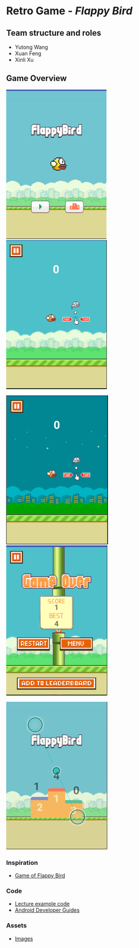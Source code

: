 # Retro Game - _Flappy Bird_

## Team structure and roles 
+ Yutong Wang
+ Xuan Feng
+ Xinli Xu

## Game Overview 

![Board](app/src/main/res/drawable/show1.png)
![Board](app/src/main/res/drawable/show2.png)

![Board](app/src/main/res/drawable/show3.png)
![Board](app/src/main/res/drawable/show4.png)

![Board](app/src/main/res/drawable/show5.png)

### Inspiration

+ [Game of Flappy Bird](https://flappybird.io/)

### Code

+ [Lecture example code](https://gitlab.cecs.anu.edu.au/u4033585/SpaceInvader2.git)
+ [Android Developer Guides](https://developer.android.com/guide/)

### Assets 

+ [Images](https://www.kisspng.com/free/flappy-bird.html)
